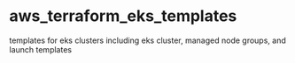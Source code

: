 # aws_terraform_eks_templates
templates for eks clusters including eks cluster, managed node groups, and launch templates
